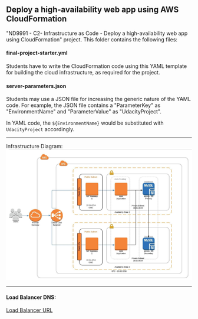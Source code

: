 ## Deploy a high-availability web app using AWS CloudFormation
"ND9991 - C2- Infrastructure as Code - Deploy a high-availability web app using CloudFormation" project. This folder contains the following files:


#### final-project-starter.yml
Students have to write the CloudFormation code using this YAML template for building the cloud infrastructure, as required for the project. 

#### server-parameters.json
Students may use a JSON file for increasing the generic nature of the YAML code. For example, the JSON file contains a "ParameterKey" as "EnvironmentName" and "ParameterValue" as "UdacityProject". 

In YAML code, the `${EnvironmentName}` would be substituted with `UdacityProject` accordingly.

---
Infrastructure Diagram:
![Sample Infrastructure Diagram](aws-infrastructure-diagram.jpg)

---
#### Load Balancer DNS:
[Load Balancer URL](http://udagr-WebAp-GQ3Z3HPIUIWT-818124837.us-east-2.elb.amazonaws.com)
